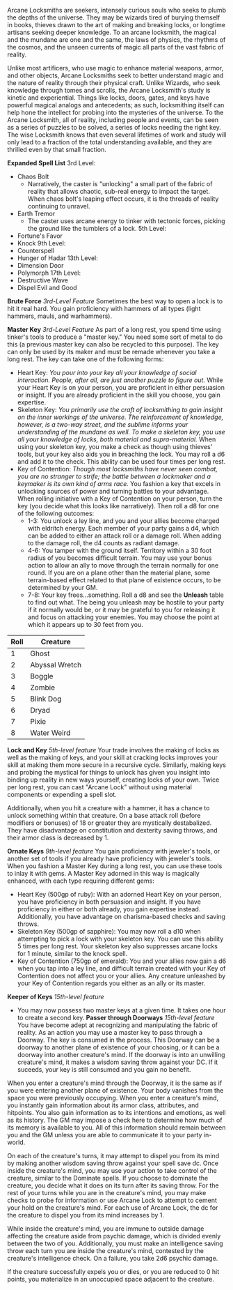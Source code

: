 Arcane Locksmiths are seekers, intensely curious souls who seeks to plumb the depths of the universe. They may be wizards tired of burying themself in books, thieves drawn to the art of making and breaking locks, or longtime artisans seeking deeper knowledge. To an arcane locksmith, the magical and the mundane are one and the same, the laws of physics, the rhythms of the cosmos, and the unseen currents of magic all parts of the vast fabric of reality. 

Unlike most artificers, who use magic to enhance material weapons, armor, and other objects, Arcane Locksmiths seek to better understand magic and the nature of reality through their physical craft. Unlike Wizards, who seek knowledge through tomes and scrolls, the Arcane Locksmith's study is kinetic and experiential. Things like locks, doors, gates, and keys have powerful magical analogs and antecedents; as such, locksmithing itself can help hone the intellect for probing into the mysteries of the universe. To the Arcane Locksmith, all of reality, including people and events, can be seen as a series of puzzles to be solved, a series of locks needing the right key. The wise Locksmith knows that even several lifetimes of work and study will only lead to a fraction of the total understanding available, and they are thrilled even by that small fraction. 

**Expanded Spell List**
3rd Level:
- Chaos Bolt
	- Narratively, the caster is "unlocking" a small part of the fabric of reality that allows chaotic, sub-real energy to impact the target. When chaos bolt's leaping effect occurs, it is the threads of reality continuing to unravel.
- Earth Tremor
	- The caster uses arcane energy to tinker with tectonic forces, picking the ground like the tumblers of a lock.
5th Level:
- Fortune's Favor
- Knock
9th Level:
- Counterspell
- Hunger of Hadar
13th Level:
- Dimension Door
- Polymorph
17th Level:
- Destructive Wave
- Dispel Evil and Good


**Brute Force**
*3rd-Level Feature*
Sometimes the best way to open a lock is to hit it real hard. You gain proficiency with hammers of all types (light hammers, mauls, and warhammers). 

**Master Key** 
*3rd-Level Feature*
As part of a long rest, you spend time using tinker's tools to produce a "master key." You need some sort of metal to do this (a previous master key can also be recycled to this purpose). The key can only be used by its maker and must be remade whenever you take a long rest. The key can take one of the following forms:
- Heart Key: *You pour into your key all your knowledge of social interaction. People, after all, are just another puzzle to figure out.* While your Heart Key is on your person, you are proficient in either persuasion or insight. If you are already proficient in the skill you choose, you gain expertise.
- Skeleton Key: *You primarily use the craft of locksmithing to gain insight on the inner workings of the universe. The reinforcement of knowledge, however, is a two-way street, and the sublime informs your understanding of the mundane as well. To make a skeleton key, you use all your knowledge of locks, both material and supra-material.* When using your skeleton key, you make a check as though using thieves' tools, but your key also aids you in breaching the lock. You may roll a d6 and add it to the check. This ability can be used four times per long rest.
- Key of Contention: *Though most locksmiths have never seen combat, you are no stranger to strife; the battle between a lockmaker and a keymaker is its own kind of arms race.* You fashion a key that excels in unlocking sources of power and turning battles to your advantage. When rolling initiative with a Key of Contention on your person, turn the key (you decide what this looks like narratively). Then roll a d8 for one of the following outcomes:
	- 1-3: You unlock a ley line, and you and your allies become charged with eldritch energy. Each member of your party gains a d4, which can be added to either an attack roll or a damage roll. When adding to the damage roll, the d4 counts as radiant damage.
	 - 4-6: You tamper with the ground itself. Territory within a 30 foot radius of you becomes difficult terrain. You may use your bonus action to allow an ally to move through the terrain normally for one round. If you are on a plane other than the material plane, some terrain-based effect related to that plane of existence occurs, to be determined by your GM. 
	- 7-8: Your key frees...something. Roll a d8 and see the **Unleash** table to find out what. The being you unleash may be hostile to your party if it normally would be, or it may be grateful to you for releasing it and  focus on attacking your enemies. You may choose the point at which it appears up to 30 feet from you. 
			


Roll | Creature
------- | -----
1 | Ghost
2 | Abyssal Wretch
3 | Boggle
4 | Zombie
5 | Blink Dog
6 | Dryad
7 | Pixie
8 | Water Weird
		

**Lock and Key**
*5th-level feature*
Your trade involves the making of locks as well as the making of keys, and your skill at cracking locks improves your skill at making them more secure in a recursive cycle. Similarly, making keys and probing the mystical for things to unlock has given you insight into binding up reality in new ways yourself, creating locks of your own. Twice per long rest, you can cast "Arcane Lock" without using material components or expending a spell slot.

Additionally, when you hit a creature with a hammer, it has a chance to unlock something within that creature. On a base attack roll (before modifiers or bonuses) of 18 or greater they are mystically destabalized. They have disadvantage on constitution and dexterity saving throws, and their armor class is decreased by 1.

**Ornate Keys**
*9th-level feature*
You gain proficiency with jeweler's tools, or another set of tools if you already have proficiency with jeweler's tools. When you fashion a Master Key during a long rest, you can use these tools to inlay it with gems. A Master Key adorned in this way is magically enhanced, with each type requiring different gems:
- Heart Key (500gp of ruby): With an adorned Heart Key on your person, you have proficiency in both persuasion and insight. If you have proficiency in either or both already, you gain expertise instead. Additionally, you have advantage on charisma-based checks and saving throws.
- Skeleton Key (500gp of sapphire): You may now roll a d10 when attempting to pick a lock with your skeleton key. You can use this ability 5 times per long rest. Your skeleton key also suppresses arcane locks for 1 minute, similar to the knock spell.
- Key of Contention (750gp of emerald): You and your allies now gain a d6 when you tap into a ley line, and difficult terrain created with your Key of Contention does not affect you or your allies. Any creature unleashed by your Key of Contention regards you either as an ally or its master.

**Keeper of Keys**
*15th-level feature*
- You may now possess two master keys at a given time. It takes one hour to create a second key. 
**Passer through Doorways**
*15th-level feature*
You have become adept at recognizing and manipulating the fabric of reality. As an action you may use a master key to pass through a Doorway. The key is consumed in the process. This Doorway can be a doorway to another plane of existence of your choosing, or it can be a doorway into another creature's mind. If the doorway is into an unwilling creature's mind, it makes a wisdom saving throw against your DC. If it suceeds, your key is still consumed and you gain no benefit.

When you enter a creature's mind through the Doorway, it is the same as if you were entering another plane of existence. Your body vanishes from the space you were previously occupying. When you enter a creature's mind, you instantly gain information about its armor class, attributes, and hitpoints. You also gain information as to its intentions and emotions, as well as its history. The GM may impose a check here to determine how much of its memory is available to you. All of this information should remain between you and the GM unless you are able to communicate it to your party in-world.

On each of the creature's turns, it may attempt to dispel you from its mind by making another wisdom saving throw against your spell save dc. Once inside the creature's mind, you may use your action to take control of the creature, similar to the Dominate spells. If you choose to dominate the creature, you decide what it does on its turn after its saving throw. For the rest of your turns while you are in the creature's mind, you may make checks to probe for information or use Arcane Lock to attempt to cement your hold on the creature's mind. For each use of Arcane Lock, the dc for the creature to dispel you from its mind increases by 1. 

While inside the creature's mind, you are immune to outside damage affecting the creature aside from psychic damage, which is divided evenly between the two of you. Additionally, you must make an intelligence saving throw each turn you are inside the creature's mind, contested by the creature's intelligence check. On a failure, you take 2d6 psychic damage.

If the creature successfully expels you or dies, or you are reduced to 0 hit points, you materialize in an unoccupied space adjacent to the creature.